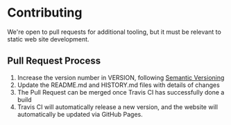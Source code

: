 # Contributing

We're open to pull requests for additional tooling, but it must be relevant to static web site development.

## Pull Request Process

1. Increase the version number in VERSION, following [Semantic Versioning](http://semver.org/spec/v2.0.0.html)
2. Update the README.md and HISTORY.md files with details of changes
3. The Pull Request can be merged once Travis CI has successfully done a build
4. Travis CI will automatically release a new version, and the website will automatically be updated via GitHub Pages.